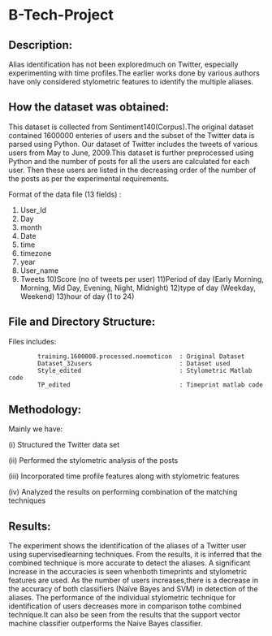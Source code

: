 # B-Tech-Project

Description:
-----------
Alias identification has not been exploredmuch on Twitter, especially experimenting with time profiles.The earlier works done by various authors have only considered stylometric features to identify the multiple aliases.


How the dataset was obtained:
-----------------------------
This dataset is collected from Sentiment140(Corpus).The original dataset contained 1600000 enteries of users and the subset of the Twitter data is parsed using Python. Our dataset of Twitter includes the tweets of various users from May to June, 2009.This dataset is further preprocessed using Python and the number of posts for all the users are calculated for each user. Then these users are listed in the decreasing order of the number of the posts as per the experimental requirements.

Format of the data file (13 fields) :

1) User_Id
2) Day
3) month
4) Date
5) time
6) timezone
7) year
8) User_name
9) Tweets
10)Score (no of tweets per user)
11)Period of day (Early Morning, Morning, Mid Day, Evening, Night, Midnight)
12)type of day (Weekday, Weekend)
13)hour of day (1 to 24)


File and Directory Structure:
---------------------------

Files includes:
            
			training.1600000.processed.noemoticon  : Original Dataset
			Dataset_32users                        : Dataset used
			Style_edited                           : Stylometric Matlab code
			TP_edited                              : Timeprint matlab code
			
			
Methodology:
------------

Mainly we have:

(i) Structured the Twitter data set

(ii) Performed the stylometric analysis of the posts

(iii) Incorporated time profile features along with stylometric features

(iv) Analyzed the results on performing combination of the matching techniques



Results:
---------
The experiment shows the identification of the aliases of a Twitter user using supervisedlearning techniques. From the results, it is inferred that the combined technique is more accurate to detect the aliases. A significant increase in the accuracies is seen whenboth timeprints and stylometric features are used. As the number of users increases,there is a decrease in the accuracy of both classifiers (Naïve Bayes and SVM) in detection of the aliases. The performance of the individual stylometric technique for identification of users decreases more in comparison tothe combined technique.It can also be seen from the results that the support vector machine classifier outperforms the Naive Bayes classifier.
